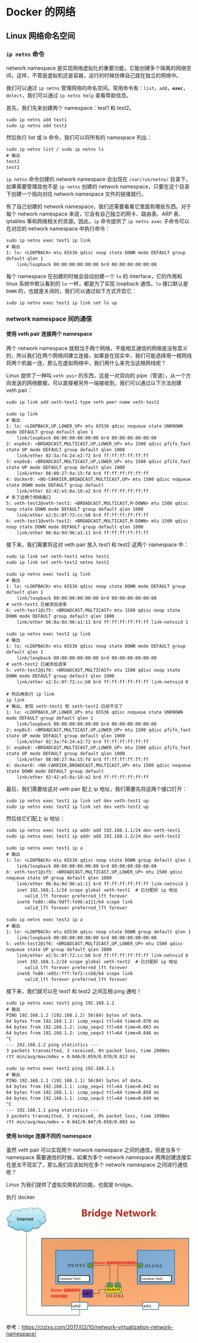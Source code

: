 # Docker 的网络



## Linux 网络命名空间

### `ip netns` 命令

network namespace 是实现网络虚拟化的重要功能，它能创建多个隔离的网络空间，这样，不管是虚拟机还是容器，运行的时候仿佛自己就在独立的网络中。

我们可以通过 `ip netns` 管理网络的命名空间。常用命令有：`list`，`add`，**`exec`**，`delect`，我们可以通过 `ip netns help` 查看帮助信息。

首先，我们先来创建两个 namespace：test1 和 test2。

```shell
sudo ip netns add test1
sudo ip netns add test2
```

然后执行 list 或 ls 命令，我们可以将所有的 namespace 列出：

```shell
sudo ip netns list / sudo ip netns ls
# 输出
test2
test1
```

`ip netns` 命令创建的 network namespace 会出现在 `/var/run/netns/` 目录下，如果需要管理其他不是 `ip netns` 创建的 network namespace，只要在这个目录下创建一个指向对应 network namespace 文件的链接就行。

有了自己创建的 network namespace，我们还需要看看它里面有哪些东西。对于每个 network namespace 来说，它会有自己独立的网卡、路由表、ARP 表、iptables 等和网络相关的资源。因此，`ip` 命令提供了 `ip netns exec` 子命令可以在对应的 network namespace 中执行命令：

```shell
sudo ip netns exec test1 ip link
# 输出
1: lo: <LOOPBACK> mtu 65536 qdisc noop state DOWN mode DEFAULT group default qlen 1
    link/loopback 00:00:00:00:00:00 brd 00:00:00:00:00:00
```

每个 namespace 在创建的时候会自动创建一个 `lo` 的 interface，它的作用和 linux 系统中默认看到的 `lo` 一样，都是为了实现 loopback 通信。`lo` 接口默认是 `DOWN` 的，也就是关闭的，我们可以通过如下方式开启它：

```shell
sudo ip netns exec test1 ip link set lo up
```

### network namespace 间的通信

#### 使用 veth pair 连接两个 namespace

两个 network namespace 就相当于两个网络，不能相互通信的网络是没有意义的，所以我们在两个网络间建立连接，如果是在现实中，我们可能选择用一根网线将两个机器一连，那么在虚拟网络中，我们用什么来充当这根网线呢？

Linux 提供了一种叫 `veth pair` 的东西，这是一对双向的 pipe（管道），从一个方向发送的网络数据，可以直接被另外一端接收到，我们可以通过以下方法创建 veth pair：

```shell
sudo ip link add veth-test1 type veth peer name veth-test2

sudo ip link
# 输出
1: lo: <LOOPBACK,UP,LOWER_UP> mtu 65536 qdisc noqueue state UNKNOWN mode DEFAULT group default qlen 1
    link/loopback 00:00:00:00:00:00 brd 00:00:00:00:00:00
2: enp0s3: <BROADCAST,MULTICAST,UP,LOWER_UP> mtu 1500 qdisc pfifo_fast state UP mode DEFAULT group default qlen 1000
    link/ether 02:3a:f4:24:e2:72 brd ff:ff:ff:ff:ff:ff
3: enp0s8: <BROADCAST,MULTICAST,UP,LOWER_UP> mtu 1500 qdisc pfifo_fast state UP mode DEFAULT group default qlen 1000
    link/ether 08:00:27:9a:15:fd brd ff:ff:ff:ff:ff:ff
4: docker0: <NO-CARRIER,BROADCAST,MULTICAST,UP> mtu 1500 qdisc noqueue state DOWN mode DEFAULT group default
    link/ether 02:42:e5:8a:18:a2 brd ff:ff:ff:ff:ff:ff
# 多了这两个网络接口
5: veth-test2@veth-test1: <BROADCAST,MULTICAST,M-DOWN> mtu 1500 qdisc noop state DOWN mode DEFAULT group default qlen 1000
    link/ether e2:5c:0f:72:cc:b8 brd ff:ff:ff:ff:ff:ff
6: veth-test1@veth-test2: <BROADCAST,MULTICAST,M-DOWN> mtu 1500 qdisc noop state DOWN mode DEFAULT group default qlen 1000
    link/ether 06:8a:9d:96:a1:11 brd ff:ff:ff:ff:ff:ff
```

接下来，我们需要将这对 veth pair 放入 test1 和 test2 这两个 namespace 中：

```shell
sudo ip link set veth-test1 netns test1
sudo ip link set veth-test2 netns test2

sudo ip netns exec test1 ip link
# 输出
1: lo: <LOOPBACK> mtu 65536 qdisc noop state DOWN mode DEFAULT group default qlen 1
    link/loopback 00:00:00:00:00:00 brd 00:00:00:00:00:00
# veth-test1 已被添加进来
6: veth-test1@if5: <BROADCAST,MULTICAST> mtu 1500 qdisc noop state DOWN mode DEFAULT group default qlen 1000
    link/ether 06:8a:9d:96:a1:11 brd ff:ff:ff:ff:ff:ff link-netnsid 1

sudo ip netns exec test2 ip link
# 输出
1: lo: <LOOPBACK> mtu 65536 qdisc noop state DOWN mode DEFAULT group default qlen 1
    link/loopback 00:00:00:00:00:00 brd 00:00:00:00:00:00
# veth-test2 已被添加进来
5: veth-test2@if6: <BROADCAST,MULTICAST> mtu 1500 qdisc noop state DOWN mode DEFAULT group default qlen 1000
    link/ether e2:5c:0f:72:cc:b8 brd ff:ff:ff:ff:ff:ff link-netnsid 0

# 然后再执行 ip link
ip link
# 输出，发现 veth-test1 和 veth-test2 已经不见了
1: lo: <LOOPBACK,UP,LOWER_UP> mtu 65536 qdisc noqueue state UNKNOWN mode DEFAULT group default qlen 1
    link/loopback 00:00:00:00:00:00 brd 00:00:00:00:00:00
2: enp0s3: <BROADCAST,MULTICAST,UP,LOWER_UP> mtu 1500 qdisc pfifo_fast state UP mode DEFAULT group default qlen 1000
    link/ether 02:3a:f4:24:e2:72 brd ff:ff:ff:ff:ff:ff
3: enp0s8: <BROADCAST,MULTICAST,UP,LOWER_UP> mtu 1500 qdisc pfifo_fast state UP mode DEFAULT group default qlen 1000
    link/ether 08:00:27:9a:15:fd brd ff:ff:ff:ff:ff:ff
4: docker0: <NO-CARRIER,BROADCAST,MULTICAST,UP> mtu 1500 qdisc noqueue state DOWN mode DEFAULT group default
    link/ether 02:42:e5:8a:18:a2 brd ff:ff:ff:ff:ff:ff
```

最后，我们需要给这对 veth pair 配上 ip 地址，我们需要先将这两个接口打开：

```shell
sudo ip netns exec test1 ip link set dev veth-test1 up
sudo ip netns exec test2 ip link set dev veth-test2 up
```

然后给它们配上 ip 地址：

```shell
sudo ip netns exec test1 ip addr add 192.168.1.1/24 dev veth-test1
sudo ip netns exec test1 ip addr add 192.168.1.2/24 dev veth-test2

sudo ip netns exec test1 ip a
# 输出
1: lo: <LOOPBACK> mtu 65536 qdisc noop state DOWN group default qlen 1
    link/loopback 00:00:00:00:00:00 brd 00:00:00:00:00:00
6: veth-test1@if5: <BROADCAST,MULTICAST,UP,LOWER_UP> mtu 1500 qdisc noqueue state UP group default qlen 1000
    link/ether 06:8a:9d:96:a1:11 brd ff:ff:ff:ff:ff:ff link-netnsid 1
    inet 192.168.1.1/24 scope global veth-test1  # 已分配好 ip 地址
       valid_lft forever preferred_lft forever
    inet6 fe80::48a:9dff:fe96:a111/64 scope link
       valid_lft forever preferred_lft forever

sudo ip netns exec test2 ip a
# 输出
1: lo: <LOOPBACK> mtu 65536 qdisc noop state DOWN group default qlen 1
    link/loopback 00:00:00:00:00:00 brd 00:00:00:00:00:00
5: veth-test2@if6: <BROADCAST,MULTICAST,UP,LOWER_UP> mtu 1500 qdisc noqueue state UP group default qlen 1000
    link/ether e2:5c:0f:72:cc:b8 brd ff:ff:ff:ff:ff:ff link-netnsid 0
    inet 192.168.1.2/24 scope global veth-test2  # 已分配好 ip 地址
       valid_lft forever preferred_lft forever
    inet6 fe80::e05c:fff:fe72:ccb8/64 scope link
       valid_lft forever preferred_lft forever
```

接下来，我们就可以在 test1 和 test2 之间互相 ping 通啦！

```shell
sudo ip netns exec test1 ping 192.168.1.2
# 输出
PING 192.168.1.2 (192.168.1.2) 56(84) bytes of data.
64 bytes from 192.168.1.2: icmp_seq=1 ttl=64 time=0.070 ms
64 bytes from 192.168.1.2: icmp_seq=2 ttl=64 time=0.063 ms
64 bytes from 192.168.1.2: icmp_seq=3 ttl=64 time=0.046 ms
^C
--- 192.168.1.2 ping statistics ---
3 packets transmitted, 3 received, 0% packet loss, time 2000ms
rtt min/avg/max/mdev = 0.046/0.059/0.070/0.013 ms

sudo ip netns exec test2 ping 192.168.1.1
# 输出
PING 192.168.1.1 (192.168.1.1) 56(84) bytes of data.
64 bytes from 192.168.1.1: icmp_seq=1 ttl=64 time=0.042 ms
64 bytes from 192.168.1.1: icmp_seq=2 ttl=64 time=0.050 ms
64 bytes from 192.168.1.1: icmp_seq=3 ttl=64 time=0.049 ms
^C
--- 192.168.1.1 ping statistics ---
3 packets transmitted, 3 received, 0% packet loss, time 1998ms
rtt min/avg/max/mdev = 0.042/0.047/0.050/0.003 ms
```

#### 使用 bridge 连接不同的 namespace

虽然 veth pair 可以实现两个 network namespace 之间的通信，但是当多个 namespace 需要通信的时候，如果为多个 network namespace 两两创建连接实在是太不现实了，那么我们应该如何在多个 network namespace 之间进行通信呢？

Linux 为我们提供了虚拟交换机的功能，也就是 bridge。

执行 docker 

![pic/Docker网络模型.png](pic/Docker网络模型.png)



参考：https://cizixs.com/2017/02/10/network-virtualization-network-namespace/